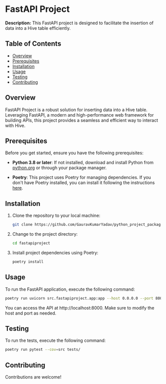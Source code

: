 # FastAPI Project

**Description:** This FastAPI project is designed to facilitate the insertion of data into a Hive table efficiently.

## Table of Contents

- [Overview](#overview)
- [Prerequisites](#prerequisites)
- [Installation](#installation)
- [Usage](#usage)
- [Testing](#testing)
- [Contributing](#contributing)

## Overview

FastAPI Project is a robust solution for inserting data into a Hive table. Leveraging FastAPI, a modern and high-performance web framework for building APIs, this project provides a seamless and efficient way to interact with Hive.

## Prerequisites

Before you get started, ensure you have the following prerequisites:

- **Python 3.8 or later**: If not installed, download and install Python from [python.org](https://www.python.org/downloads/) or through your package manager.

- **Poetry**: This project uses Poetry for managing dependencies. If you don't have Poetry installed, you can install it following the instructions [here](https://python-poetry.org/docs/).

## Installation

1. Clone the repository to your local machine:

   ```bash
   git clone https://github.com/GauravKumarYadav/python_project_packaging.git
   ```

2. Change to the project directory:

   ```bash
   cd fastapiproject
   ```

3. Install project dependencies using Poetry:

   ```bash
   poetry install
   ```

## Usage

To run the FastAPI application, execute the following command:

```bash
poetry run uvicorn src.fastapiproject.app:app --host 0.0.0.0 --port 8000 --reload
```

You can access the API at http://localhost:8000. Make sure to modify the host and port as needed.

## Testing

To run the tests, execute the following command:

```bash
poetry run pytest --cov=src tests/
```

## Contributing

Contributions are welcome!
